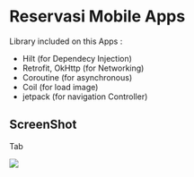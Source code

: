 # Reservasi Mobile Apps

Library included on this Apps :
- Hilt (for Dependecy Injection)
- Retrofit, OkHttp (for Networking)
- Coroutine (for asynchronous)
- Coil (for load image)
- jetpack (for navigation Controller)

## ScreenShot
Tab

![](https://media.giphy.com/media/lrJvGQ8svuhTnKWC2a/giphy.gif)
